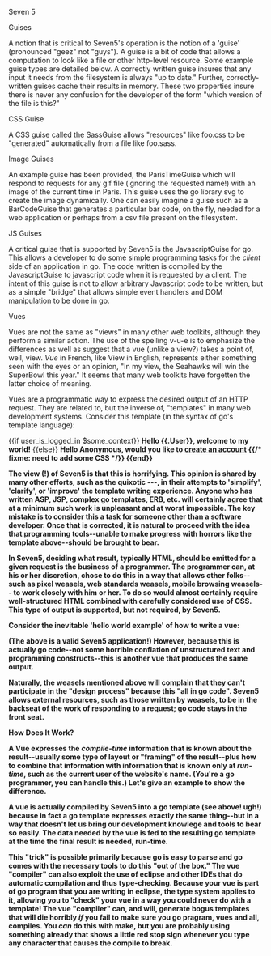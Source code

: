 
Seven 5


Guises

A notion that is critical to Seven5's operation is the notion of a 'guise' (pronounced "geez" not 
"guys").  A guise is a bit of code that allows a computation to look like a file or other http-level
resource.  Some example guise types are detailed below.  A correctly written guise insures that 
any input it needs from the filesystem is always "up to date."  Further, correctly-written guises 
cache their results in memory.   These two properties insure there is never any confusion for the
developer of the form "which version of the file is this?"

CSS Guise

A CSS guise called the SassGuise allows "resources" like foo.css to be "generated" automatically from
a file like foo.sass.  

Image Guises

An example guise has been provided, the ParisTimeGuise which will respond to requests for any gif
file (ignoring the requested name!) with an image of the current time in Paris.  This guise uses
the go library svg to create the image dynamically.  One can easily imagine a guise such as a
BarCodeGuise that generates a particular bar code, on the fly, needed for a web application or perhaps
from a csv file present on the filesystem.

JS Guises

A critical guise that is supported by Seven5 is the JavascriptGuise for go.  This allows a developer
to do some simple programming tasks for the _client_ side of an application in go.  The code written
is compiled by the JavascriptGuise to javascript code when it is requested by a client.  The intent
of this guise is not to allow arbitrary Javascript code to be written, but as a simple "bridge" that
allows simple event handlers and DOM manipulation to be done in go.

Vues

Vues are not the same as "views" in many other web toolkits, although they perform a similar action.
The use of the spelling v-u-e is to emphasize the differences as well as suggest that a vue (unlike
a view?) takes a point of, well, view.  _Vue_ in French, like View in English, represents either 
something seen with the eyes or an opinion, "In my view, the Seahawks will win the SuperBowl
this year."  It seems that many web toolkits have forgetten the latter choice of meaning.

Vues are a programmatic way to express the desired output of an HTTP request.  They are related
to, but the inverse of, "templates" in many web development systems.  Consider this template (in
the syntax of go's template language):

{{if user_is_logged_in $some_context}} 
<strong>Hello {{.User}}, welcome to my world!</strong>
{{else}} 
<strong>Hello Anonymous,</string> would you like to <A HREF="newuser">create an account</A>
{{/* fixme: need to add some CSS */}}
{{end}}

The view (!) of Seven5 is that this is horrifying.  This opinion is shared by many other efforts,
such as the quixotic ---, in their attempts to 'simplify', 'clarify', or 'improve' the template
writing experience.   Anyone who has written ASP, JSP, complex go templates, ERB, etc.  will 
certainly agree that at a minimum such work is unpleasant and at worst impossible.  The key mistake
is to consider this a task for someone other than a software developer.  Once that is corrected,
it is natural to proceed with the idea that programming tools--unable to make progress with 
horrors like the template above--should be brought to bear.

In Seven5, deciding what result, typically HTML, should be emitted for a given request is the
business of a programmer.  The programmer can, at his or her discretion, chose to do this in a
way that allows other folks--such as pixel weasels, web standards weasels, mobile browsing weasels--
to work closely with him or her.  To do so would almost certainly require well-structured 
HTML combined with carefully considered use of CSS. This type of output is supported, but not 
required, by Seven5. 

Consider the inevitable 'hello world example' of how to write a vue:


(The above is a valid Seven5 application!)  However, because this is actually go code--not 
some horrible conflation of unstructured text and programming constructs--this is another 
vue that produces the same output.


Naturally, the weasels mentioned above will complain that they can't participate in the "design
process" because this "all in go code".  Seven5 allows external resources, such as those written
by weasels, to be in the backseat of the work of responding to a request; go code stays in the 
front seat.


How Does It Work?

A Vue expresses the *compile-time* information that is known about the result--usually some type
of layout or "framing" of the result--plus how to combine that information with information that
is known only at *run-time*, such as the current user of the website's name.  (You're a go 
programmer, you can handle this.)   Let's give an example to show the difference. 


A vue is actually compiled by Seven5 into a go template (see above! ugh!) because in fact a go
template expresses exactly the same thing--but in a way that doesn't let us bring our development
knowlege and tools to bear so easily.  The data needed by the vue is
fed to the resulting go template at the time the final result is needed, run-time.  

This "trick" is possible primarily because go is easy to parse and go comes with the 
necessary tools to do this "out of the box."  The vue "compiler" can also exploit the use of
eclipse and other IDEs that do automatic compilation and thus type-checking.  Because your
vue is part of go program that you are writing in eclipse, the type system applies to it,
allowing you to "check" your vue in a way you could never do with a template! The vue 
"compiler" can, and will, generate bogus templates that will die horribly *if* you fail to
make sure you go pragram, vues and all, compiles.  You _can_ do this with make, but you are
probably using something already that shows a little red stop sign whenever you type any
character that causes the compile to break.

